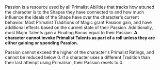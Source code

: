 Passion is a resource used by all Primalist Abilities that tracks how attuned the character is to the Shapes they have connected to and how much influence the ideals of the Shape have over the character's current behavior. Most Primalist Traditions of Magic grant Passion gain, and have additional effects based on the current state of their Passion. Additionally, most Major Talents gain a Floating Bonus equal to their Passion. **A character cannot invoke Primalist Talents as part of a roll unless they are either gaining or spending Passion.**

Passion cannot exceed the higher of the character's Primalist Ratings, and cannot be reduced below 0. If a character uses a different Tradition than their last attempt using Primalism, their Passion resets to 0. 
